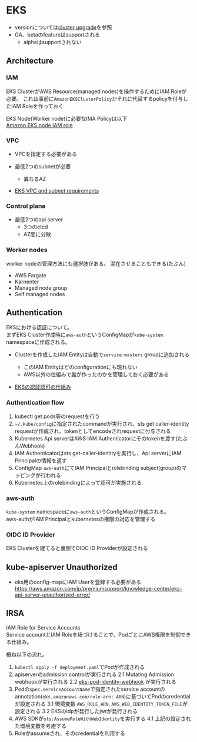 # EKS

* versionについては[cluster upgrade](./cluster_upgrade.md)を参照
* GA、betaのfeatureはsupportされる
  * alphaはsupportされない

## Architecture

### IAM

EKS ClusterがAWS Resource(managed nodes)を操作するためにIAM Roleが必要。
これは事前に`AmazonEKSClusterPolicy`かそれに代替するpolicyを付与したIAM Roleを作っておく

EKS Node(Worker node)に必要なIMA Policyは以下  
[Amazon EKS node IAM role](https://docs.aws.amazon.com/eks/latest/userguide/create-node-role.html)

### VPC

* VPCを指定する必要がある
* 最低2つのsubnetが必要
  * 異なるAZ

* [EKS VPC and subnet requirements](https://docs.aws.amazon.com/eks/latest/userguide/network_reqs.html)

### Control plane

* 最低2つのapi server
  * 3つのetcd
  * AZ間に分散

### Worker nodes

worker nodeの管理方法にも選択肢がある。
混在させることもできる(たぶん)

* AWS Fargate
* Karnenter
* Managed node group
* Self managed nodes

## Authentication

EKSにおける認証について。  
まずEKS Cluster作成時に`aws-auth`というConfigMapが`kube-system` namespaceに作成される。

* Clusterを作成したIAM Entityは自動で`service:masters` groupに追加される
  * このIAM Entityはどのconfigurationにも現れない
  * AWS以外の仕組みで誰が作ったのかを管理しておく必要がある

* [EKSの認証認可の仕組み](https://zenn.dev/take4s5i/articles/aws-eks-authentication)

### Authentication flow

1. kubectl get pods等のrequestを行う
1. `~/.kube/config`に指定されたcommandが実行され、sts get caller-identity requestが作成され、tokenとしてencodeされrequestに付与される
1. Kubernetes Api serverはAWS IAM Authenticatorにそのtokenを渡す(たぶんWebhook)
1. IAM Authenticatorはsts get-caller-identityを実行し、Api serverにIAM Principalの情報を返す
1. ConfigMap `aws-auth`にてIAM Principalとrolebinding subject(group)のマッピングが行われる
1. Kubernetes上のrolebindingによって認可が実施される

### aws-auth

`kube-system` namespaceに`aws-auth`というConfigMapが作成される。  
aws-authがIAM Principalとkubernetesの権限の対応を管理する

### OIDC ID Provider

EKS Clusterを建てると裏側でOIDC ID Providerが設定される

## kube-apiserver Unauthorized

* eks用のconfig-mapにIAM Userを登録する必要がある
https://aws.amazon.com/jp/premiumsupport/knowledge-center/eks-api-server-unauthorized-error/

## IRSA

IAM Role for Service Accounts  
Service accountとIAM Roleを紐づけることで、PodごとにAWS権限を制御できる仕組み。

概ね以下の流れ。

1. `kubectl apply -f deployment.yaml`でPodが作成される
2. apiserverのadmission controlが実行される
  2.1 Mutating Admission webhookが実行される
  2.2 [eks-pod-identity-webhook](https://github.com/aws/amazon-eks-pod-identity-webhook) が実行される
3. Podの`spec.serviceAccountName`で指定されたservice accountのannotation(`eks.amazonaws.com/role-arn: ARN`)に基づいてPodのcredentialが設定される
  3.1 環境変数 `AWS_ROLE_ARN`, `AWS_WEB_IDENTITY_TOKEN_FILE`が設定される
  3.2 EKSのIdpが発行したjwtが発行される
4. AWS SDKが`sts:AssumeRoleWithWebIdentity`を実行する
  4.1 上記の設定された環境変数を考慮する
5. Roleがassumeされ、そのcredentialを利用する
  

